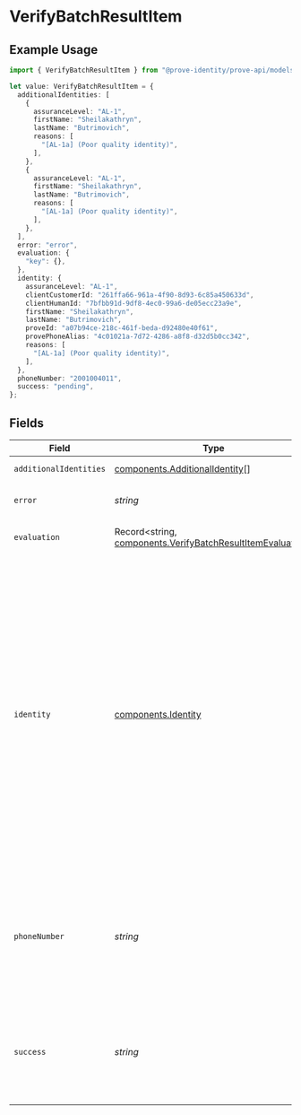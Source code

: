 # VerifyBatchResultItem

## Example Usage

```typescript
import { VerifyBatchResultItem } from "@prove-identity/prove-api/models/components";

let value: VerifyBatchResultItem = {
  additionalIdentities: [
    {
      assuranceLevel: "AL-1",
      firstName: "Sheilakathryn",
      lastName: "Butrimovich",
      reasons: [
        "[AL-1a] (Poor quality identity)",
      ],
    },
    {
      assuranceLevel: "AL-1",
      firstName: "Sheilakathryn",
      lastName: "Butrimovich",
      reasons: [
        "[AL-1a] (Poor quality identity)",
      ],
    },
  ],
  error: "error",
  evaluation: {
    "key": {},
  },
  identity: {
    assuranceLevel: "AL-1",
    clientCustomerId: "261ffa66-961a-4f90-8d93-6c85a450633d",
    clientHumanId: "7bfbb91d-9df8-4ec0-99a6-de05ecc23a9e",
    firstName: "Sheilakathryn",
    lastName: "Butrimovich",
    proveId: "a07b94ce-218c-461f-beda-d92480e40f61",
    provePhoneAlias: "4c01021a-7d72-4286-a8f8-d32d5b0cc342",
    reasons: [
      "[AL-1a] (Poor quality identity)",
    ],
  },
  phoneNumber: "2001004011",
  success: "pending",
};
```

## Fields

| Field                                                                                                                                                                                                                                                                                                                                                                  | Type                                                                                                                                                                                                                                                                                                                                                                   | Required                                                                                                                                                                                                                                                                                                                                                               | Description                                                                                                                                                                                                                                                                                                                                                            | Example                                                                                                                                                                                                                                                                                                                                                                |
| ---------------------------------------------------------------------------------------------------------------------------------------------------------------------------------------------------------------------------------------------------------------------------------------------------------------------------------------------------------------------- | ---------------------------------------------------------------------------------------------------------------------------------------------------------------------------------------------------------------------------------------------------------------------------------------------------------------------------------------------------------------------- | ---------------------------------------------------------------------------------------------------------------------------------------------------------------------------------------------------------------------------------------------------------------------------------------------------------------------------------------------------------------------- | ---------------------------------------------------------------------------------------------------------------------------------------------------------------------------------------------------------------------------------------------------------------------------------------------------------------------------------------------------------------------- | ---------------------------------------------------------------------------------------------------------------------------------------------------------------------------------------------------------------------------------------------------------------------------------------------------------------------------------------------------------------------- |
| `additionalIdentities`                                                                                                                                                                                                                                                                                                                                                 | [components.AdditionalIdentity](../../models/components/additionalidentity.md)[]                                                                                                                                                                                                                                                                                       | :heavy_minus_sign:                                                                                                                                                                                                                                                                                                                                                     | (required IF verificationType=VerifiedUser)                                                                                                                                                                                                                                                                                                                            |                                                                                                                                                                                                                                                                                                                                                                        |
| `error`                                                                                                                                                                                                                                                                                                                                                                | *string*                                                                                                                                                                                                                                                                                                                                                               | :heavy_minus_sign:                                                                                                                                                                                                                                                                                                                                                     | An error message for this corresponding specific verification.                                                                                                                                                                                                                                                                                                         |                                                                                                                                                                                                                                                                                                                                                                        |
| `evaluation`                                                                                                                                                                                                                                                                                                                                                           | Record<string, [components.VerifyBatchResultItemEvaluation](../../models/components/verifybatchresultitemevaluation.md)>                                                                                                                                                                                                                                               | :heavy_minus_sign:                                                                                                                                                                                                                                                                                                                                                     | The evaluation result for the policy. This is an upcoming field but is not yet enabled.                                                                                                                                                                                                                                                                                |                                                                                                                                                                                                                                                                                                                                                                        |
| `identity`                                                                                                                                                                                                                                                                                                                                                             | [components.Identity](../../models/components/identity.md)                                                                                                                                                                                                                                                                                                             | :heavy_check_mark:                                                                                                                                                                                                                                                                                                                                                     | N/A                                                                                                                                                                                                                                                                                                                                                                    | {<br/>"firstName": "Sheilakathryn",<br/>"lastName": "Butrimovich",<br/>"provePhoneAlias": "4c01021a-7d72-4286-a8f8-d32d5b0cc342",<br/>"proveId": "a07b94ce-218c-461f-beda-d92480e40f61",<br/>"reasons": "[AL-1a] (Poor quality identity)",<br/>"clientHumanId": "7bfbb91d-9df8-4ec0-99a6-de05ecc23a9e",<br/>"assuranceLevel": "AL-1",<br/>"clientCustomerId": "261ffa66-961a-4f90-8d93-6c85a450633d"<br/>} |
| `phoneNumber`                                                                                                                                                                                                                                                                                                                                                          | *string*                                                                                                                                                                                                                                                                                                                                                               | :heavy_check_mark:                                                                                                                                                                                                                                                                                                                                                     | The mobile phone number. US phone numbers can be passed in with or without a leading `+1`. International phone numbers require a leading `+1`. Use the appropriate endpoint URL based on the region the number originates from. Acceptable characters are: alphanumeric with symbols '+'.                                                                              | 2001004011                                                                                                                                                                                                                                                                                                                                                             |
| `success`                                                                                                                                                                                                                                                                                                                                                              | *string*                                                                                                                                                                                                                                                                                                                                                               | :heavy_check_mark:                                                                                                                                                                                                                                                                                                                                                     | The result of the combination of `verifyResult` and `possessionResult`. Possible values are `true`, `pending`, and `false`. The value will be `pending` until the results of both Verify and Possession are returned or one of them fails, blocking the other.                                                                                                         | pending                                                                                                                                                                                                                                                                                                                                                                |